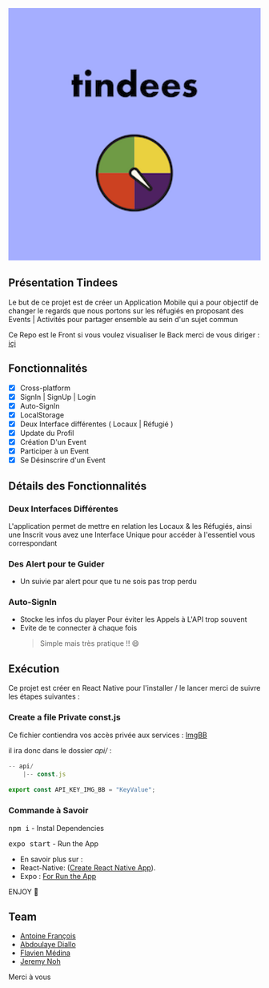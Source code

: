 ![Tindees](assets/TindeesMin.png "this is the name Of the Project")

## Présentation Tindees

Le but de ce projet est de créer un Application Mobile qui a pour objectif de changer le regards que nous portons sur les réfugiés en proposant des Events | Activités pour partager ensemble au sein d'un sujet commun

Ce Repo est le Front si vous voulez visualiser le Back merci de vous diriger : [içi]([https://github.com/aawfrancois/tindees-api])

## Fonctionnalités

- [x] Cross-platform
- [x] SignIn | SignUp | Login
- [x] Auto-SignIn
- [x] LocalStorage
- [x] Deux Interface différentes ( Locaux | Réfugié )
- [x] Update du Profil
- [x] Création D'un Event
- [x] Participer à un Event
- [x] Se Désinscrire d'un Event

## Détails des Fonctionnalités

### Deux Interfaces Différentes

L'application permet de mettre en relation les Locaux & les Réfugiés, ainsi une Inscrit vous avez une Interface Unique pour accéder à l'essentiel vous correspondant

### Des Alert pour te Guider

- Un suivie par alert pour que tu ne sois pas trop perdu

### Auto-SignIn

- Stocke les infos du player Pour éviter les Appels à L'API trop souvent
- Evite de te connecter à chaque fois
  > Simple mais très pratique !! 😄

## Exécution

Ce projet est créer en React Native pour l'installer / le lancer merci de suivre les étapes suivantes :

### Create a file Private const.js

Ce fichier contiendra vos accès privée aux services : [ImgBB](https://api.imgbb.com/)

il ira donc dans le dossier _api/_ :

```js
-- api/
	|-- const.js
```

```js
export const API_KEY_IMG_BB = "KeyValue";
```

### Commande à Savoir

<kbd>npm i</kbd> - Instal Dependencies

<kbd> expo start</kbd> - Run the App

- En savoir plus sur :
- React-Native: ([Create React Native App](https://facebook.github.io/react-native/)).
- Expo : [For Run the App](https://expo.io/learn)

ENJOY 🙂

## Team

- [Antoine François](https://github.com/aawfrancois/)
- [Abdoulaye Diallo](https://github.com/DiallAbdoulaye)
- [Flavien Médina](https://github.com/FlavienMedina)
- [Jeremy Noh](https://github.com/JeremyNoh)

Merci à vous
